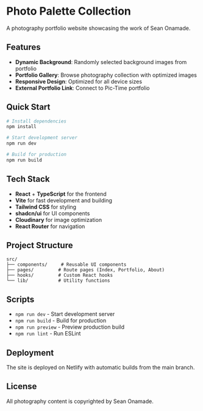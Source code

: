 # Photo Palette Collection

A photography portfolio website showcasing the work of Sean Onamade.

## Features

- **Dynamic Background**: Randomly selected background images from portfolio
- **Portfolio Gallery**: Browse photography collection with optimized images
- **Responsive Design**: Optimized for all device sizes
- **External Portfolio Link**: Connect to Pic-Time portfolio

## Quick Start

```bash
# Install dependencies
npm install

# Start development server
npm run dev

# Build for production
npm run build
```

## Tech Stack

- **React** + **TypeScript** for the frontend
- **Vite** for fast development and building
- **Tailwind CSS** for styling
- **shadcn/ui** for UI components
- **Cloudinary** for image optimization
- **React Router** for navigation

## Project Structure

```
src/
├── components/     # Reusable UI components
├── pages/         # Route pages (Index, Portfolio, About)
├── hooks/         # Custom React hooks
└── lib/           # Utility functions
```

## Scripts

- `npm run dev` - Start development server
- `npm run build` - Build for production
- `npm run preview` - Preview production build
- `npm run lint` - Run ESLint

## Deployment

The site is deployed on Netlify with automatic builds from the main branch.

## License

All photography content is copyrighted by Sean Onamade.
